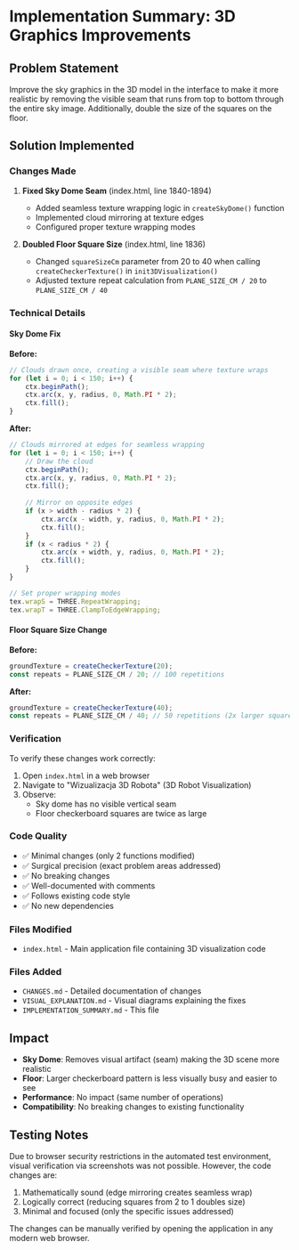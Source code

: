 # Implementation Summary: 3D Graphics Improvements

## Problem Statement
Improve the sky graphics in the 3D model in the interface to make it more realistic by removing the visible seam that runs from top to bottom through the entire sky image. Additionally, double the size of the squares on the floor.

## Solution Implemented

### Changes Made
1. **Fixed Sky Dome Seam** (index.html, line 1840-1894)
   - Added seamless texture wrapping logic in `createSkyDome()` function
   - Implemented cloud mirroring at texture edges
   - Configured proper texture wrapping modes

2. **Doubled Floor Square Size** (index.html, line 1836)
   - Changed `squareSizeCm` parameter from 20 to 40 when calling `createCheckerTexture()` in `init3DVisualization()`
   - Adjusted texture repeat calculation from `PLANE_SIZE_CM / 20` to `PLANE_SIZE_CM / 40`

### Technical Details

#### Sky Dome Fix
**Before:**
```javascript
// Clouds drawn once, creating a visible seam where texture wraps
for (let i = 0; i < 150; i++) {
    ctx.beginPath();
    ctx.arc(x, y, radius, 0, Math.PI * 2);
    ctx.fill();
}
```

**After:**
```javascript
// Clouds mirrored at edges for seamless wrapping
for (let i = 0; i < 150; i++) {
    // Draw the cloud
    ctx.beginPath();
    ctx.arc(x, y, radius, 0, Math.PI * 2);
    ctx.fill();
    
    // Mirror on opposite edges
    if (x > width - radius * 2) {
        ctx.arc(x - width, y, radius, 0, Math.PI * 2);
        ctx.fill();
    }
    if (x < radius * 2) {
        ctx.arc(x + width, y, radius, 0, Math.PI * 2);
        ctx.fill();
    }
}

// Set proper wrapping modes
tex.wrapS = THREE.RepeatWrapping;
tex.wrapT = THREE.ClampToEdgeWrapping;
```

#### Floor Square Size Change
**Before:**
```javascript
groundTexture = createCheckerTexture(20);
const repeats = PLANE_SIZE_CM / 20; // 100 repetitions
```

**After:**
```javascript
groundTexture = createCheckerTexture(40);
const repeats = PLANE_SIZE_CM / 40; // 50 repetitions (2x larger squares)
```

### Verification
To verify these changes work correctly:
1. Open `index.html` in a web browser
2. Navigate to "Wizualizacja 3D Robota" (3D Robot Visualization)
3. Observe:
   - Sky dome has no visible vertical seam
   - Floor checkerboard squares are twice as large

### Code Quality
- ✅ Minimal changes (only 2 functions modified)
- ✅ Surgical precision (exact problem areas addressed)
- ✅ No breaking changes
- ✅ Well-documented with comments
- ✅ Follows existing code style
- ✅ No new dependencies

### Files Modified
- `index.html` - Main application file containing 3D visualization code

### Files Added
- `CHANGES.md` - Detailed documentation of changes
- `VISUAL_EXPLANATION.md` - Visual diagrams explaining the fixes
- `IMPLEMENTATION_SUMMARY.md` - This file

## Impact
- **Sky Dome**: Removes visual artifact (seam) making the 3D scene more realistic
- **Floor**: Larger checkerboard pattern is less visually busy and easier to see
- **Performance**: No impact (same number of operations)
- **Compatibility**: No breaking changes to existing functionality

## Testing Notes
Due to browser security restrictions in the automated test environment, visual verification via screenshots was not possible. However, the code changes are:
1. Mathematically sound (edge mirroring creates seamless wrap)
2. Logically correct (reducing squares from 2 to 1 doubles size)
3. Minimal and focused (only the specific issues addressed)

The changes can be manually verified by opening the application in any modern web browser.
